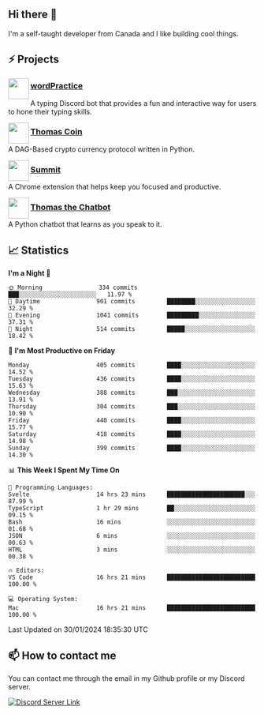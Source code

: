 <h2>Hi there 👋</h2>

<p>I'm a self-taught developer from Canada and I like building cool things.</p>

<h2>⚡ Projects</h2>

<img align="left" src="https://i.imgur.com/BIzs17V.png" width="42" height="42" />
<h3><a target="_blank" href="https://wordpractice.principle.sh/">wordPractice</a></h3>
<p>A typing Discord bot that provides a fun and interactive way for users to hone their typing skills.</p>

<img align="left" src="https://i.imgur.com/4FdQpgN.png" width="42" height="42" />
<h3><a href="https://github.com/principle105/thomas-coin">Thomas Coin</a></h3>
<p>A DAG-Based crypto currency protocol written in Python.</p>

<img align="left" src="https://i.imgur.com/Ly8Atho.png" width="42" height="42" />
<h3><a href="https://summit.sh/">Summit</a></h3>
<p>A Chrome extension that helps keep you focused and productive.</p>

<img align="left" src="https://i.imgur.com/hA9YF2s.png" width="42" height="42" />
<h3><a href="https://github.com/principle105/thomasthechatbot">Thomas the Chatbot</a></h3>
<p>A Python chatbot that learns as you speak to it.</p>

<h2>📈 Statistics</h2>

<!--START_SECTION:waka-->
**I'm a Night 🦉** 

```text
🌞 Morning                334 commits         ███░░░░░░░░░░░░░░░░░░░░░░   11.97 % 
🌆 Daytime                901 commits         ████████░░░░░░░░░░░░░░░░░   32.29 % 
🌃 Evening                1041 commits        █████████░░░░░░░░░░░░░░░░   37.31 % 
🌙 Night                  514 commits         █████░░░░░░░░░░░░░░░░░░░░   18.42 % 
```
📅 **I'm Most Productive on Friday** 

```text
Monday                   405 commits         ████░░░░░░░░░░░░░░░░░░░░░   14.52 % 
Tuesday                  436 commits         ████░░░░░░░░░░░░░░░░░░░░░   15.63 % 
Wednesday                388 commits         ███░░░░░░░░░░░░░░░░░░░░░░   13.91 % 
Thursday                 304 commits         ███░░░░░░░░░░░░░░░░░░░░░░   10.90 % 
Friday                   440 commits         ████░░░░░░░░░░░░░░░░░░░░░   15.77 % 
Saturday                 418 commits         ████░░░░░░░░░░░░░░░░░░░░░   14.98 % 
Sunday                   399 commits         ████░░░░░░░░░░░░░░░░░░░░░   14.30 % 
```


📊 **This Week I Spent My Time On** 

```text
💬 Programming Languages: 
Svelte                   14 hrs 23 mins      ██████████████████████░░░   87.99 % 
TypeScript               1 hr 29 mins        ██░░░░░░░░░░░░░░░░░░░░░░░   09.15 % 
Bash                     16 mins             ░░░░░░░░░░░░░░░░░░░░░░░░░   01.68 % 
JSON                     6 mins              ░░░░░░░░░░░░░░░░░░░░░░░░░   00.63 % 
HTML                     3 mins              ░░░░░░░░░░░░░░░░░░░░░░░░░   00.38 % 

🔥 Editors: 
VS Code                  16 hrs 21 mins      █████████████████████████   100.00 % 

💻 Operating System: 
Mac                      16 hrs 21 mins      █████████████████████████   100.00 % 
```


 Last Updated on 30/01/2024 18:35:30 UTC
<!--END_SECTION:waka-->

<h2>📫 How to contact me</h2>

You can contact me through the email in my Github profile or my Discord server.

[![Discord Server Link](https://dcbadge.vercel.app/api/server/DHnk46C)](https://discord.gg/DHnk46C)

